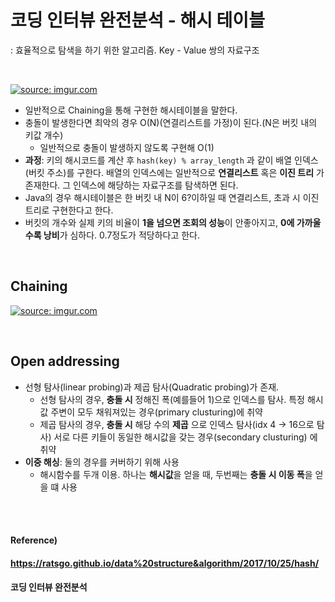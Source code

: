 # 코딩 인터뷰 완전분석 - 해시 테이블

: 효율적으로 탐색을 하기 위한 알고리즘. Key - Value 쌍의 자료구조

<br>

[![source: imgur.com](https://i.imgur.com/EMW1YZP.png)](https://imgur.com/EMW1YZP)

* 일반적으로 Chaining을 통해 구현한 해시테이블을 말한다.
* 충돌이 발생한다면 최악의 경우 O(N)(연결리스트를 가정)이 된다.(N은 버킷 내의 키값 개수)
  * 일반적으로 충돌이 발생하지 않도록 구현해 O(1)
* **과정**: 키의 해시코드를 계산 후 `hash(key) % array_length` 과 같이 배열 인덱스(버킷 주소)를 구한다. 배열의 인덱스에는 일반적으로 **연결리스트** 혹은 **이진 트리** 가 존재한다. 그 인덱스에 해당하는 자료구조를 탐색하면 된다.
* Java의 경우 해시테이블은 한 버킷 내 N이 6?이하일 때 연결리스트, 초과 시 이진 트리로 구현한다고 한다.
* 버킷의 개수와 실제 키의 비율이 **1을 넘으면 조회의 성능**이 안좋아지고, **0에 가까울수록 낭비**가 심하다. 0.7정도가 적당하다고 한다.

<br>

## Chaining

[![source: imgur.com](https://i.imgur.com/7PTT8dT.png)](https://imgur.com/7PTT8dT)

<br>

## Open addressing

* 선형 탐사(linear probing)과 제곱 탐사(Quadratic probing)가 존재.
  * 선형 탐사의 경우, **충돌 시** 정해진 폭(예를들어 1)으로 인덱스를 탐사. 특정 해시값 주변이 모두 채워져있는 경우(primary clusturing)에 취약
  * 제곱 탐사의 경우, **충돌 시** 해당 수의 **제곱** 으로 인덱스 탐사(idx 4 -> 16으로 탐사) 서로 다른 키들이 동일한 해시값을 갖는 경우(secondary clusturing) 에 취약
* **이중 해싱**: 둘의 경우를 커버하기 위해 사용
  * 해시함수를 두개 이용. 하나는 **해시값**을 얻을 때, 두번째는 **충돌 시 이동 폭**을 얻을 떄 사용

<br><br>

#### Reference)

#### https://ratsgo.github.io/data%20structure&algorithm/2017/10/25/hash/

#### 코딩 인터뷰 완전분석
